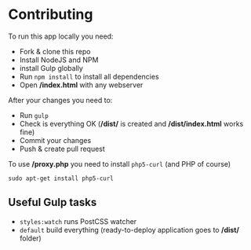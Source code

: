 # Contributing

To run this app locally you need:

- Fork & clone this repo
- Install NodeJS and NPM
- install Gulp globally
- Run ``npm install`` to install all dependencies
- Open **/index.html** with any webserver


After your changes you need to:

- Run ``gulp``
- Check is everything OK (**/dist/** is created and **/dist/index.html** works fine)
- Commit your changes
- Push & create pull request

To use **/proxy.php** you need to install ``php5-curl`` (and PHP of course)
```
sudo apt-get install php5-curl
```

## Useful Gulp tasks
- ``styles:watch`` runs PostCSS watcher
- ``default`` build everything (ready-to-deploy application goes to **/dist/** folder)

